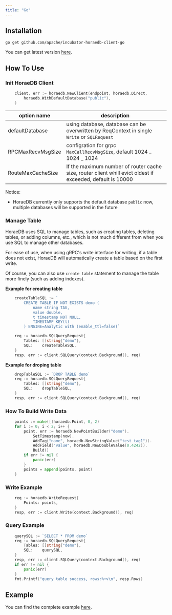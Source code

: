 ```yaml
---
title: "Go"
---
```


## Installation

```
go get github.com/apache/incubator-horaedb-client-go
```

You can get latest version [here](https://github.com/apache/incubator-horaedb-client-go/tags).

## How To Use

### Init HoraeDB Client

```go
	client, err := horaedb.NewClient(endpoint, horaedb.Direct,
		horaedb.WithDefaultDatabase("public"),
	)
```

| option name       | description                                                                                                |
| ----------------- | ---------------------------------------------------------------------------------------------------------- |
| defaultDatabase   | using database, database can be overwritten by ReqContext in single `Write` or `SQLRequest`                |
| RPCMaxRecvMsgSize | configration for grpc `MaxCallRecvMsgSize`, default 1024 _ 1024 _ 1024                                     |
| RouteMaxCacheSize | If the maximum number of router cache size, router client whill evict oldest if exceeded, default is 10000 |

Notice:

- HoraeDB currently only supports the default database `public` now, multiple databases will be supported in the future

### Manage Table

HoraeDB uses SQL to manage tables, such as creating tables, deleting tables, or adding columns, etc., which is not much different from when you use SQL to manage other databases.

For ease of use, when using gRPC's write interface for writing, if a table does not exist, HoraeDB will automatically create a table based on the first write.

Of course, you can also use `create table` statement to manage the table more finely (such as adding indexes).

**Example for creating table**

```go
	createTableSQL := `
		CREATE TABLE IF NOT EXISTS demo (
			name string TAG,
			value double,
			t timestamp NOT NULL,
			TIMESTAMP KEY(t)
		) ENGINE=Analytic with (enable_ttl=false)`

	req := horaedb.SQLQueryRequest{
		Tables: []string{"demo"},
		SQL:    createTableSQL,
	}
	resp, err := client.SQLQuery(context.Background(), req)
```

**Example for droping table**

```go
	dropTableSQL := `DROP TABLE demo`
	req := horaedb.SQLQueryRequest{
		Tables: []string{"demo"},
		SQL:    dropTableSQL,
	}
	resp, err := client.SQLQuery(context.Background(), req)
```

### How To Build Write Data

```go
	points := make([]horaedb.Point, 0, 2)
	for i := 0; i < 2; i++ {
		point, err := horaedb.NewPointBuilder("demo").
			SetTimestamp(now).
			AddTag("name", horaedb.NewStringValue("test_tag1")).
			AddField("value", horaedb.NewDoubleValue(0.4242)).
			Build()
		if err != nil {
			panic(err)
		}
		points = append(points, point)
	}
```

### Write Example

```go
	req := horaedb.WriteRequest{
		Points: points,
	}
	resp, err := client.Write(context.Background(), req)
```

### Query Example

```go
	querySQL := `SELECT * FROM demo`
	req := horaedb.SQLQueryRequest{
		Tables: []string{"demo"},
		SQL:    querySQL,
	}
	resp, err := client.SQLQuery(context.Background(), req)
	if err != nil {
        panic(err)
	}
	fmt.Printf("query table success, rows:%+v\n", resp.Rows)
```

## Example

You can find the complete example [here](https://github.com/apache/incubator-horaedb-client-go/blob/main/examples/read_write.go).
